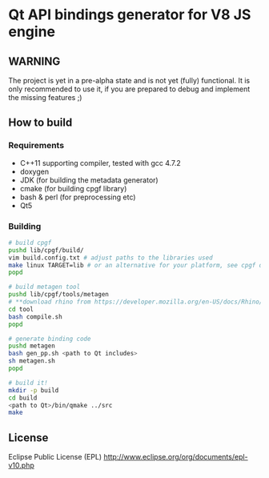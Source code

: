 Qt API bindings generator for V8 JS engine
==========================================

WARNING
-------

The project is yet in a pre-alpha state and is not yet (fully) functional.
It is only recommended to use it, if you are prepared to debug and implement the missing features ;)

How to build
------------

### Requirements

* C++11 supporting compiler, tested with gcc 4.7.2
* doxygen
* JDK (for building the metadata generator)
* cmake (for building cpgf library)
* bash & perl (for preprocessing etc)
* Qt5

### Building

~~~~~bash
# build cpgf
pushd lib/cpgf/build/
vim build.config.txt # adjust paths to the libraries used
make linux TARGET=lib # or an alternative for your platform, see cpgf documentation
popd

# build metagen tool 
pushd lib/cpgf/tools/metagen
# **download rhino from https://developer.mozilla.org/en-US/docs/Rhino/Download_Rhino and put js.jar here**
cd tool
bash compile.sh
popd

# generate binding code
pushd metagen
bash gen_pp.sh <path to Qt includes>
sh metagen.sh
popd

# build it!
mkdir -p build
cd build
<path to Qt>/bin/qmake ../src
make
~~~~~

License
-------

Eclipse Public License (EPL) http://www.eclipse.org/org/documents/epl-v10.php

